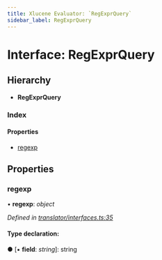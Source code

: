 ```yaml
---
title: Xlucene Evaluator: `RegExprQuery`
sidebar_label: RegExprQuery
---
```


# Interface: RegExprQuery

## Hierarchy

* **RegExprQuery**

### Index

#### Properties

* [regexp](regexprquery.md#regexp)

## Properties

###  regexp

• **regexp**: *object*

*Defined in [translator/interfaces.ts:35](https://github.com/terascope/teraslice/blob/9dc0f8b8/packages/xlucene-evaluator/src/translator/interfaces.ts#L35)*

#### Type declaration:

● \[▪ **field**: *string*\]: string

